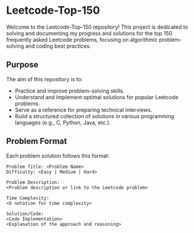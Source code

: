 # Leetcode-Top-150

Welcome to the Leetcode-Top-150 repository! This project is dedicated to solving and documenting my progress and solutions for the top 150 frequently asked Leetcode problems, focusing on algorithmic problem-solving and coding best practices.

## Purpose
The aim of this repository is to:
* Practice and improve problem-solving skills.
* Understand and implement optimal solutions for popular Leetcode problems.
* Serve as a reference for preparing technical interviews.
* Build a structured collection of solutions in various programming languages (e.g., C, Python, Java, etc.).

## Problem Format
Each problem solution follows this format:
```
Problem Title: <Problem Name>
Difficulty: <Easy | Medium | Hard>

Problem Description:
<Problem description or link to the Leetcode problem>

Time Complexity:
<O notation for time complexity>

Solution/Code:
<Code Implementation>
<Explanation of the approach and reasoning>
```
